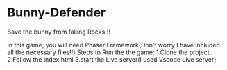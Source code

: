 # Bunny-Defender
Save the bunny from falling Rocks!!!

In this game, you will need Phaser Framework(Don't worry I have included all the necessary files!!)
Steps to Run the the game:
1.Clone the project.
2.Follow the index.html
3.start the Live server(I used Vscode Live server)
